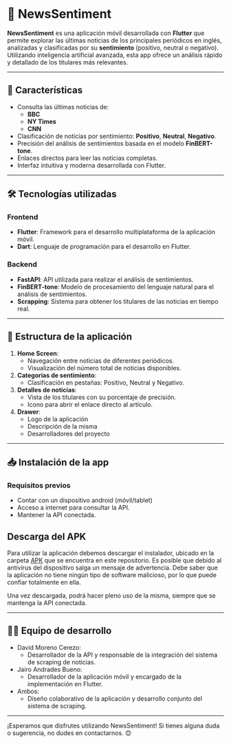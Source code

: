 # 📰 NewsSentiment

**NewsSentiment** es una aplicación móvil desarrollada con **Flutter** que permite explorar las últimas noticias de los principales periódicos en inglés, analizadas y clasificadas por su **sentimiento** (positivo, neutral o negativo). Utilizando inteligencia artificial avanzada, esta app ofrece un análisis rápido y detallado de los titulares más relevantes.

---

## 🚀 Características

- Consulta las últimas noticias de:
  - **BBC**
  - **NY Times**
  - **CNN**
- Clasificación de noticias por sentimiento: **Positivo**, **Neutral**, **Negativo**.
- Precisión del análisis de sentimientos basada en el modelo **FinBERT-tone**.
- Enlaces directos para leer las noticias completas.
- Interfaz intuitiva y moderna desarrollada con Flutter.

---

## 🛠️ Tecnologías utilizadas

### **Frontend**
- **Flutter**: Framework para el desarrollo multiplataforma de la aplicación móvil.
- **Dart**: Lenguaje de programación para el desarrollo en Flutter.

### **Backend**
- **FastAPI**: API utilizada para realizar el análisis de sentimientos.
- **FinBERT-tone**: Modelo de procesamiento del lenguaje natural para el análisis de sentimientos.
- **Scrapping**: Sistema para obtener los titulares de las noticias en tiempo real.

---

## 📱 Estructura de la aplicación

1. **Home Screen**:
   - Navegación entre noticias de diferentes periódicos.
   - Visualización del número total de noticias disponibles.
2. **Categorías de sentimiento**:
   - Clasificación en pestañas: Positivo, Neutral y Negativo.
3. **Detalles de noticias**:
   - Vista de los titulares con su porcentaje de precisión.
   - Icono para abrir el enlace directo al artículo.
4. **Drawer**:
   - Logo de la aplicación
   - Descripción de la misma
   - Desarrolladores del proyecto

---

## 📥 Instalación de la app

### **Requisitos previos**
- Contar con un dispositivo android (móvil/tablet)
- Acceso a internet para consultar la API.
- Mantener la API conectada.

## **Descarga del APK**
Para utilizar la aplicación debemos descargar el instalador, ubicado en la carpeta [APK](APK) que se encuentra en este repositorio. 
Es posible que debido al antivirus del dispositivo salga un mensaje de advertencia. Debe saber que la aplicación no tiene ningún tipo de software malicioso, 
por lo que puede confiar totalmente en ella. 

Una vez descargada, podrá hacer pleno uso de la misma, siempre que se mantenga la API conectada.

---

## 👨‍💻 Equipo de desarrollo
- David Moreno Cerezo:
  - Desarrollador de la API y responsable de la integración del sistema de scraping de noticias.
- Jairo Andrades Bueno:
  - Desarrollador de la aplicación móvil y encargado de la implementación en Flutter.
- Ambos:
  - Diseño colaborativo de la aplicación y desarrollo conjunto del sistema de scraping.

--- 

¡Esperamos que disfrutes utilizando NewsSentiment! Si tienes alguna duda o sugerencia, no dudes en contactarnos. 😊
